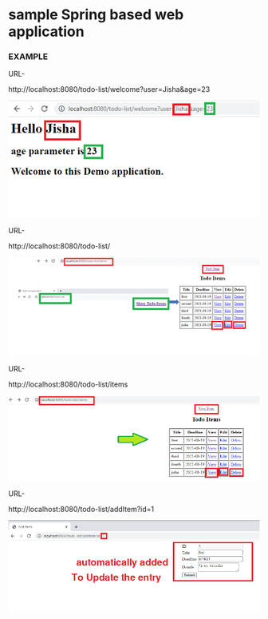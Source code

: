 <h1> sample Spring based web application</h1>

<h3> EXAMPLE </h3>

URL-

http://localhost:8080/todo-list/welcome?user=Jisha&age=23

<img src="/images/page3.png" alt="Loaded application"/>


URL-

http://localhost:8080/todo-list/


<img src="/images/page5.png" alt="Home page of application"/>


URL-

http://localhost:8080/todo-list/items


<img src="/images/page1.png" alt="Loaded application"/>


URL-

http://localhost:8080/todo-list/addItem?id=1

<img src="/images/page4.png" alt="Loaded application"/>



